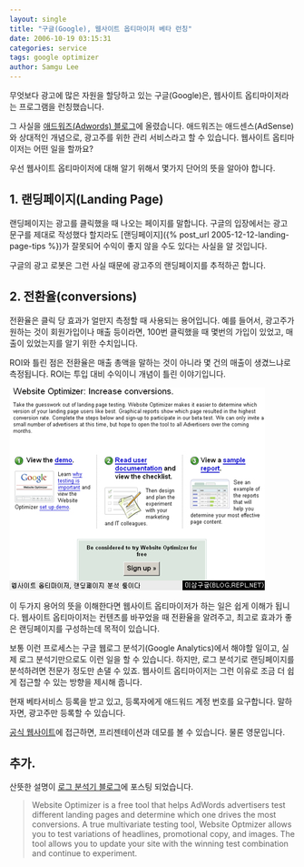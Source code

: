 ```yaml
---
layout: single
title: "구글(Google), 웹사이트 옵티마이저 베타 런칭"
date: 2006-10-19 03:15:31
categories: service
tags: google optimizer
author: Samgu Lee
---
```


무엇보다 광고에 많은 자원을 할당하고 있는 구글(Google)은, 웹사이트 옵티마이저라는 프로그램을 런칭했습니다.

그 사실을 [애드워즈(Adwords) 블로그](http://adwords.blogspot.com/2006/10/beta-testers-needed-for-new-website.html)에 올렸습니다. 애드워즈는 애드센스(AdSense)와 상대적인 개념으로, 광고주를 위한 관리 서비스라고 할 수 있습니다. 웹사이트 옵티마이저는 어떤 일을 할까요?

우선 웹사이트 옵티마이저에 대해 알기 위해서 몇가지 단어의 뜻을 알아야 합니다.

## 1. 랜딩페이지(Landing Page)

랜딩페이지는 광고를 클릭했을 때 나오는 페이지를 말합니다. 구글의 입장에서는 광고 문구를 제대로 작성했다 할지라도 [랜딩페이지]({% post_url 2005-12-12-landing-page-tips %})가 잘못되어 수익이 좋지 않을 수도 있다는 사실을 알 것입니다.

구글의 광고 로봇은 그런 사실 때문에 광고주의 랜딩페이지를 추적하곤 합니다.

## 2. 전환율(conversions)

전환율은 클릭 당 효과가 얼만지 측정할 때 사용되는 용어입니다. 예를 들어서, 광고주가 원하는 것이 회원가입이나 매출 등이라면, 100번 클릭했을 때 몇번의 가입이 있었고, 매출이 있었는지를 알기 위한 수치입니다.

ROI와 틀린 점은 전환율은 매출 총액을 말하는 것이 아니라 몇 건의 매출이 생겼느냐로 측정됩니다. ROI는 투입 대비 수익이니 개념이 틀린 이야기입니다.

![웹사이트 옵티마이져, 랜딩페이지 분석툴이다](/assets/website_optimizer_ss.jpg)

이 두가지 용어의 뜻을 이해한다면 웹사이트 옵티마이저가 하는 일은 쉽게 이해가 됩니다. 웹사이트 옵티마이저는 컨텐츠를 바꾸었을 때 전환율을 알려주고, 최고로 효과가 좋은 랜딩페이지를 구성하는데 목적이 있습니다.

보통 이런 프로세스는 구글 웹로그 분석기(Google Analytics)에서 해야할 일이고, 실제 로그 분석기만으로도 이런 일을 할 수 있습니다. 하지만, 로그 분석기로 랜딩페이지를 분석하려면 전문가 정도만 손댈 수 있죠. 웹사이트 옵티마이저는 그런 이유로 조금 더 쉽게 접근할 수 있는 방향을 제시해 줍니다.

현재 베타서비스 등록을 받고 있고, 등록자에게 애드워드 계정 번호를 요구합니다. 말하자면, 광고주만 등록할 수 있습니다.

[공식 웹사이트](http://services.google.com/websiteoptimizer/)에 접근하면, 프리젠테이션과 데모를 볼 수 있습니다. 물론 영문입니다.

## 추가.

산뜻한 설명이 [로그 분석기 블로그](http://analytics.blogspot.com/2006/10/announcement-from-emetrics-summit.html)에 포스팅 되었습니다.

> Website Optimizer is a free tool that helps AdWords advertisers test different landing pages and determine which one drives the most conversions. A true multivariate testing tool, Website Optmizer allows you to test variations of headlines, promotional copy, and images. The tool allows you to update your site with the winning test combination and continue to experiment.
